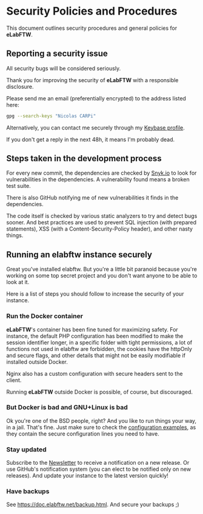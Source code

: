 # Security Policies and Procedures

This document outlines security procedures and general policies for **eLabFTW**.

## Reporting a security issue

All security bugs will be considered seriously.

Thank you for improving the security of **eLabFTW** with a responsible disclosure.

Please send me an email (preferentially encrypted) to the address listed here:

~~~bash
gpg --search-keys "Nicolas CARPi"
~~~

Alternatively, you can contact me securely through my [Keybase profile](https://keybase.io/nicolascarpi).

If you don't get a reply in the next 48h, it means I'm probably dead.

## Steps taken in the development process

For every new commit, the dependencies are checked by [Snyk.io](https://snyk.io/) to look for vulnerabilities in the dependencies. A vulnerability found means a broken test suite.

There is also GitHub notifying me of new vulnerabilities it finds in the dependencies.

The code itself is checked by various static analyzers to try and detect bugs sooner. And best practices are used to prevent SQL injection (with prepared statements), XSS (with a Content-Security-Policy header), and other nasty things.

## Running an elabftw instance securely

Great you've installed elabftw. But you're a little bit paranoid because you're working on some top secret project and you don't want anyone to be able to look at it.

Here is a list of steps you should follow to increase the security of your instance.

### Run the Docker container

**eLabFTW**'s container has been fine tuned for maximizing safety. For instance, the default PHP configuration has been modified to make the session identifier longer, in a specific folder with tight permissions, a lot of functions not used in elabftw are forbidden, the cookies have the httpOnly and secure flags, and other details that might not be easily modifiable if installed outside Docker.

Nginx also has a custom configuration with secure headers sent to the client.

Running **eLabFTW** outside Docker is possible, of course, but discouraged.

### But Docker is bad and GNU+Linux is bad

Ok you're one of the BSD people, right? And you like to run things your way, in a jail. That's fine. Just make sure to check the [configuration examples](https://github.com/elabftw/elabdoc/tree/master/config_examples), as they contain the secure configuration lines you need to have.

### Stay updated

Subscribe to the [Newsletter](http://eepurl.com/bTjcMj) to receive a notification on a new release. Or use GitHub's notification system (you can elect to be notified only on new releases). And update your instance to the latest version quickly!

### Have backups

See https://doc.elabftw.net/backup.html. And secure your backups ;)
